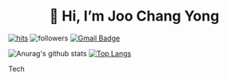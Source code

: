 <div align=center><h1>👋 Hi, I’m Joo Chang Yong </h1></div>

<div>

[![hits](https://hits.seeyoufarm.com/api/count/incr/badge.svg?url=https%3A%2F%2Fgithub.com%2Fjoochangyong&count_bg=%237A7A7A&title_bg=%23FFADCC&icon=reverbnation.svg&icon_color=%23FF0000&title=hits&edge_flat=false)](https://hits.seeyoufarm.com) ![followers](https://img.shields.io/github/followers/joochangyong?style=social) [![Gmail Badge](https://img.shields.io/badge/Gmail-d14836?style=flat-square&logo=Gmail&logoColor=white&link=mailto:jodongrami@gmail.com)](mailto:wnckddyd0525@gmail.com)
</a>

![Anurag's github stats](https://github-readme-stats.vercel.app/api?username=joochangyong&show_icons=true&theme=radical) [![Top Langs](https://github-readme-stats.vercel.app/api/top-langs/?username=joochangyong&layout=compact&theme=dracula)](https://github.com/metleeha)
</div>

Tech
